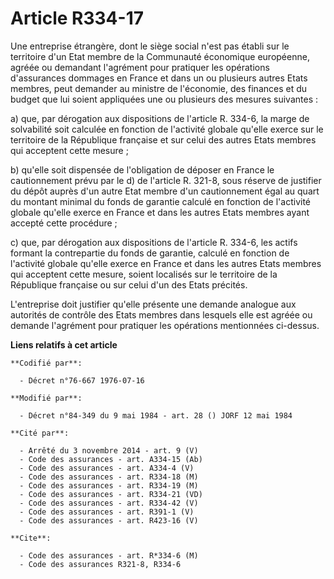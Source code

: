 # Article R334-17

Une entreprise étrangère, dont le siège social n'est pas établi sur le territoire d'un Etat membre de la Communauté
économique européenne, agréée ou demandant l'agrément pour pratiquer les opérations d'assurances dommages en France et dans
un ou plusieurs autres Etats membres, peut demander au ministre de l'économie, des finances et du budget que lui soient
appliquées une ou plusieurs des mesures suivantes :

a) que, par dérogation aux dispositions de l'article R. 334-6, la marge de solvabilité soit calculée en fonction de
l'activité globale qu'elle exerce sur le territoire de la République française et sur celui des autres Etats membres qui
acceptent cette mesure ;

b) qu'elle soit dispensée de l'obligation de déposer en France le cautionnement prévu par le d) de l'article R. 321-8, sous
réserve de justifier du dépôt auprès d'un autre Etat membre d'un cautionnement égal au quart du montant minimal du fonds de
garantie calculé en fonction de l'activité globale qu'elle exerce en France et dans les autres Etats membres ayant accepté
cette procédure ;

c) que, par dérogation aux dispositions de l'article R. 334-6, les actifs formant la contrepartie du fonds de garantie,
calculé en fonction de l'activité globale qu'elle exerce en France et dans les autres Etats membres qui acceptent cette
mesure, soient localisés sur le territoire de la République française ou sur celui d'un des Etats précités.

L'entreprise doit justifier qu'elle présente une demande analogue aux autorités de contrôle des Etats membres dans lesquels
elle est agréée ou demande l'agrément pour pratiquer les opérations mentionnées ci-dessus.

**Liens relatifs à cet article**

	**Codifié par**:

	  - Décret n°76-667 1976-07-16

	**Modifié par**:

	  - Décret n°84-349 du 9 mai 1984 - art. 28 () JORF 12 mai 1984

	**Cité par**:

	  - Arrêté du 3 novembre 2014 - art. 9 (V)
	  - Code des assurances - art. A334-15 (Ab)
	  - Code des assurances - art. A334-4 (V)
	  - Code des assurances - art. R334-18 (M)
	  - Code des assurances - art. R334-19 (M)
	  - Code des assurances - art. R334-21 (VD)
	  - Code des assurances - art. R334-42 (V)
	  - Code des assurances - art. R391-1 (V)
	  - Code des assurances - art. R423-16 (V)

	**Cite**:

	  - Code des assurances - art. R*334-6 (M)
	  - Code des assurances R321-8, R334-6
